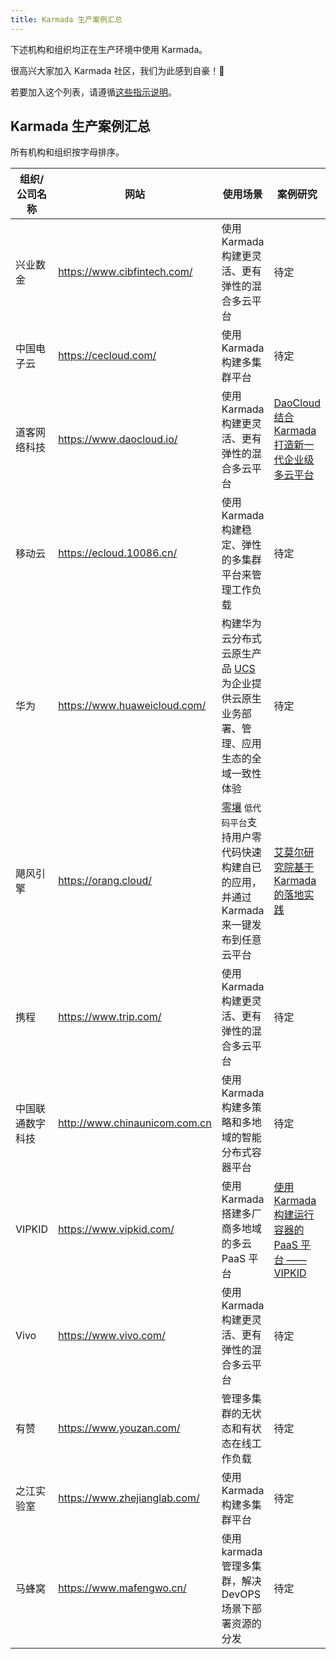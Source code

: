 ```yaml
---
title: Karmada 生产案例汇总
---
```

下述机构和组织均正在生产环境中使用 Karmada。

很高兴大家加入 Karmada 社区，我们为此感到自豪！💖

若要加入这个列表，请遵循[这些指示说明](https://github.com/karmada-io/website/tree/main/adopters/README.md)。

## Karmada 生产案例汇总

所有机构和组织按字母排序。


| 组织/公司名称  | 网站                            | 使用场景                                                                                           | 案例研究                                              |
|----------|-------------------------------|------------------------------------------------------------------------------------------------|---------------------------------------------------|
| 兴业数金     | https://www.cibfintech.com/   | 使用 Karmada 构建更灵活、更有弹性的混合多云平台                                                                   | 待定                                                |
| 中国电子云    | https://cecloud.com/          | 使用 Karmada 构建多集群平台                                                                             | 待定                                                          |
| 道客网络科技   | https://www.daocloud.io/      | 使用 Karmada 构建更灵活、更有弹性的混合多云平台                                                                   | [DaoCloud结合Karmada打造新一代企业级多云平台](daocloud.md)      |
| 移动云      | https://ecloud.10086.cn/      | 使用 Karmada 构建稳定、弹性的多集群平台来管理工作负载                                                                | 待定                                                |
| 华为       | https://www.huaweicloud.com/  | 构建华为云分布式云原生产品 [UCS](https://www.huaweicloud.com/product/ucs.html) 为企业提供云原生业务部署、管理、应用生态的全域一致性体验 | 待定                                                |
| 飓风引擎     | https://orang.cloud/          | [零壤](https://orang.cloud/) `低代码平台`支持用户零代码快速构建自已的应用，并通过Karmada来一键发布到任意云平台                       | [艾莫尔研究院基于 Karmada 的落地实践](ci123.md)                |
| 携程       | https://www.trip.com/         | 使用 Karmada 构建更灵活、更有弹性的混合多云平台                                                                   | 待定                                                |
| 中国联通数字科技 | http://www.chinaunicom.com.cn | 使用 Karmada 构建多策略和多地域的智能分布式容器平台                                                                 | 待定                                                |
| VIPKID   | https://www.vipkid.com/       | 使用 Karmada 搭建多厂商多地域的多云 PaaS 平台                                                                 | [使用 Karmada 构建运行容器的 PaaS 平台 —— VIPKID](vipkid.md) |
| Vivo     | https://www.vivo.com/         | 使用 Karmada 构建更灵活、更有弹性的混合多云平台                                                                   | 待定                                                |
| 有赞       | https://www.youzan.com/       | 管理多集群的无状态和有状态在线工作负载                                                                            | 待定                                                |
| 之江实验室    | https://www.zhejianglab.com/  | 使用 Karmada 构建多集群平台                                                                             | 待定                                                |
| 马蜂窝      | https://www.mafengwo.cn/  | 使用 karmada 管理多集群，解决 DevOPS 场景下部署资源的分发                                                        | 待定                                              |